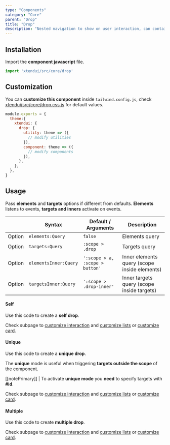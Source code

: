 ```yaml
---
type: "Components"
category: "Core"
parent: "Drop"
title: "Drop"
description: "Nested navigation to show on user interaction, can contain lists and more complex graphics."
---
```


## Installation

Import the **component javascript** file.

```jsx
import 'xtendui/src/core/drop'
```

## Customization

You can **customize this component** inside `tailwind.config.js`, check [xtendui/src/core/drop.css.js](https://github.com/minimit/xtendui/blob/master/src/core/drop.css.js) for default values.

```jsx
module.exports = {
  theme:{
    xtendui: {
      drop: {
        utility: theme => ({
          // modify utilities
        }),
        component: theme => ({
          // modify components
        }),
      },
    },
  },
}
```

## Usage

Pass **elements** and **targets** options if different from defaults. **Elements** listens to events, **targets and inners** activate on events.

<div class="table-scroll">

|                         | Syntax                                    | Default / Arguments                       | Description                   |
| ----------------------- | ----------------------------------------- | ----------------------------- | ----------------------------- |
| Option                  | `elements:Query`                          | `false`        | Elements query            |
| Option                  | `targets:Query`                          | `:scope > .drop`        | Targets query            |
| Option                  | `elementsInner:Query`                          | `':scope > a, :scope > button'`        | Inner elements query (scope inside elements)            |
| Option                  | `targetsInner:Query`                          | `':scope > .drop-inner'`        | Inner targets query (scope inside targets)           |

</div>

#### Self

Use this code to create a **self drop**.

<demo>
  <demovanilla src="vanilla/components/core/drop/usage-self">
  </demovanilla>
</demo>

Check subpage to [customize interaction](/components/core/drop/interaction) and [customize lists](/components/core/drop/content-list) or [customize card](/components/core/drop/content-card).

#### Unique

Use this code to create a **unique drop**.

The **unique** mode is useful when triggering **targets outside the scope** of the component.

[[notePrimary]]
| To activate **unique mode** you **need** to specify targets with **#id**.

<demo>
  <demovanilla src="vanilla/components/core/drop/usage-unique">
  </demovanilla>
</demo>

Check subpage to [customize interaction](/components/core/drop/interaction) and [customize lists](/components/core/drop/content-list) or [customize card](/components/core/drop/content-card).

#### Multiple

Use this code to create **multiple drop**.

<demo>
  <demovanilla src="vanilla/components/core/drop/usage-multiple">
  </demovanilla>
</demo>

Check subpage to [customize interaction](/components/core/drop/interaction) and [customize lists](/components/core/drop/content-list) or [customize card](/components/core/drop/content-card).
